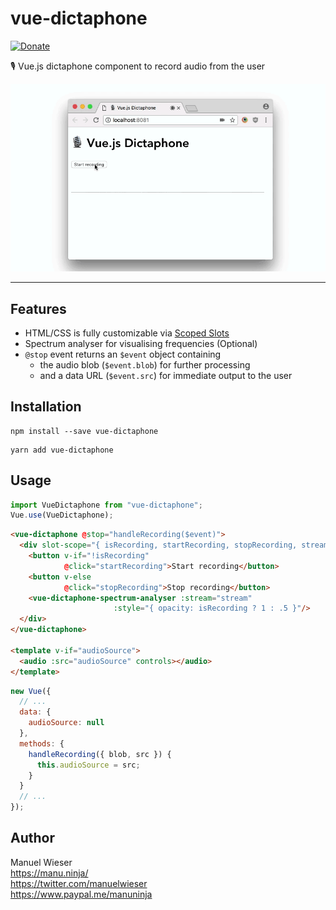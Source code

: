 # vue-dictaphone

[![Donate](https://img.shields.io/badge/Donate-PayPal-blue.svg)](https://www.paypal.me/manuninja)

🎙️ Vue.js dictaphone component to record audio from the user

![](dictaphone.gif)

---

## Features

* HTML/CSS is fully customizable via [Scoped Slots](https://vuejs.org/v2/guide/components-slots.html#Scoped-Slots)
* Spectrum analyser for visualising frequencies (Optional)
* `@stop` event returns an `$event` object containing
  * the audio blob (`$event.blob`) for further processing 
  * and a data URL (`$event.src`) for immediate output to the user

## Installation

```
npm install --save vue-dictaphone
```

```
yarn add vue-dictaphone
```

## Usage

```js
import VueDictaphone from "vue-dictaphone";
Vue.use(VueDictaphone);
```

```html
<vue-dictaphone @stop="handleRecording($event)">
  <div slot-scope="{ isRecording, startRecording, stopRecording, stream }">
    <button v-if="!isRecording"
            @click="startRecording">Start recording</button>
    <button v-else
            @click="stopRecording">Stop recording</button>
    <vue-dictaphone-spectrum-analyser :stream="stream"
                       :style="{ opacity: isRecording ? 1 : .5 }"/>
  </div>
</vue-dictaphone>

<template v-if="audioSource">
  <audio :src="audioSource" controls></audio>
</template>
```

```js
new Vue({
  // ... 
  data: {
    audioSource: null
  },
  methods: {
    handleRecording({ blob, src }) {
      this.audioSource = src;
    }
  }
  // ... 
});
```

## Author

Manuel Wieser<br>
<https://manu.ninja/><br>
<https://twitter.com/manuelwieser><br>
<https://www.paypal.me/manuninja><br>
